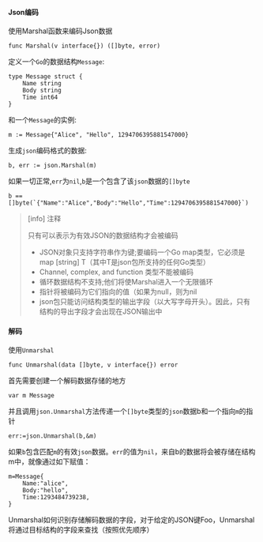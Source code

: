 #### Json编码

使用Marshal函数来编码Json数据

```
func Marshal(v interface{}) ([]byte, error)
```

定义一个`Go`的数据结构`Message`:

```
type Message struct {
    Name string
    Body string
    Time int64
}
```

和一个`Message`的实例:

```
m := Message{"Alice", "Hello", 1294706395881547000}
```

生成`json`编码格式的数据:

```
b, err := json.Marshal(m)
```

如果一切正常,`err`为`nil`,`b`是一个包含了该`json`数据的`[]byte`

    b == []byte(`{"Name":"Alice","Body":"Hello","Time":1294706395881547000}`)

> \[info\] 注释
>
> 只有可以表示为有效JSON的数据结构才会被编码
>
> * JSON对象只支持字符串作为键;要编码一个Go map类型，它必须是map \[string\] T（其中T是json包所支持的任何Go类型）
> * Channel, complex, and function 类型不能被编码
> * 循环数据结构不支持;他们将使Marshal进入一个无限循环
> * 指针将被编码为它们指向的值（如果为null，则为nil
> * json包只能访问结构类型的输出字段（以大写字母开头）。因此，只有结构的导出字段才会出现在JSON输出中

#### 解码

使用`Unmarshal`

```
func Unmarshal(data []byte, v interface{}) error
```

首先需要创建一个解码数据存储的地方

```
var m Message
```

并且调用`json.Unmarshal`方法传递一个`[]byte`类型的`json`数据b和一个指向`m`的指针

```
err:=json.Unmarshal(b,&m)
```

如果`b`包含匹配`m`的有效`json`数据。`err`的值为`nil`，来自b的数据将会被存储在结构m中，就像通过如下赋值：

```
m=Message{
    Name:"alice",
    Body:"hello",
    Time:1293484739238,
}
```

Unmarshal如何识别存储解码数据的字段，对于给定的JSON键Foo，Unmarshal将通过目标结构的字段来查找（按照优先顺序）

